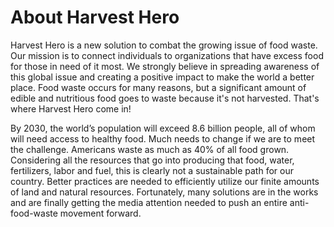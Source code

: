 # About Harvest Hero

Harvest Hero is a new solution to combat the growing issue of food waste. Our mission is to connect individuals to organizations that have excess food for those in need of it most. We strongly believe in spreading awareness of this global issue and creating a positive impact to make the world a better place. Food waste occurs for many reasons, but a significant amount of edible and nutritious food goes to waste because it's not harvested. That's where Harvest Hero come in!

By 2030, the world’s population will exceed 8.6 billion people, all of whom will need access to healthy food. Much needs to change if we are to meet the challenge. Americans waste as much as 40% of all food grown. Considering all the resources that go into producing that food, water, fertilizers, labor and fuel, this is clearly not a sustainable path for our country. Better practices are needed to efficiently utilize our finite amounts of land and natural resources. Fortunately, many solutions are in the works and are finally getting the media attention needed to push an entire anti-food-waste movement forward.


#
